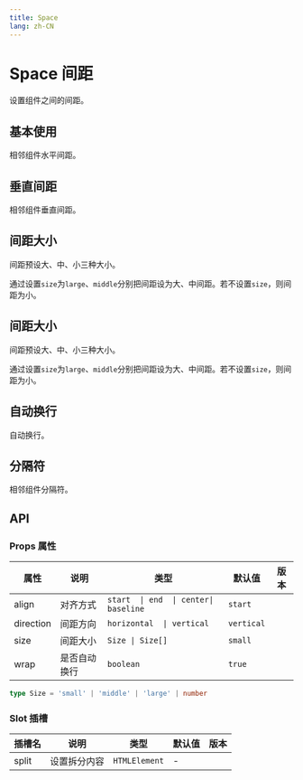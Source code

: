 ```yaml
---
title: Space
lang: zh-CN
---
```


# Space 间距

设置组件之间的间距。

## 基本使用

相邻组件水平间距。

<demo src="../../../../example/space/basic.svelte"  github='Space'></demo>

## 垂直间距

相邻组件垂直间距。

<demo src="../../../../example/space/direction.svelte"  github='Space'></demo>

## 间距大小

间距预设大、中、小三种大小。

通过设置`size`为`large`、`middle`分别把间距设为大、中间距。若不设置`size`，则间距为小。

<demo src="../../../../example/space/size.svelte"  github='Space'></demo>

## 间距大小

间距预设大、中、小三种大小。

通过设置`size`为`large`、`middle`分别把间距设为大、中间距。若不设置`size`，则间距为小。

<demo src="../../../../example/space/align.svelte"  github='Space'></demo>

## 自动换行

自动换行。

<demo src="../../../../example/space/wrap.svelte"  github='Space'></demo>

## 分隔符

相邻组件分隔符。

<demo src="../../../../example/space/split.svelte"  github='Space'></demo>


## API

### Props 属性

| 属性      | 说明         | 类型                                  | 默认值     | 版本 |
| --------- | ------------ | ------------------------------------- | ---------- | ---- |
| align     | 对齐方式     | `start  \| end  \| center\| baseline` | `start`    |      |
| direction | 间距方向     | `horizontal  \| vertical`             | `vertical` |      |
| size      | 间距大小     | `Size \| Size[]`                      | `small`    |      |
| wrap      | 是否自动换行 | `boolean`                             | `true`     |      |

```ts
type Size = 'small' | 'middle' | 'large' | number
```

### Slot 插槽


| 插槽名 | 说明         | 类型          | 默认值 | 版本 |
| ------ | ------------ | ------------- | ------ | ---- |
| split  | 设置拆分内容 | `HTMLElement` | -      |      |